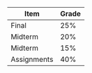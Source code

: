 | Item | Grade |
|----  |----   |
| Final| 25%   |
| Midterm | 20%  |
| Midterm | 15% |
| Assignments | 40% |
